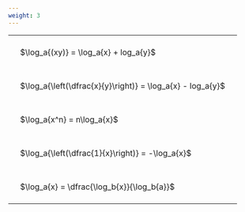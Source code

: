 ```yaml
---
weight: 3
---
```


<style type="text/css">
#T_b9011 th.col_heading {
  text-align: left;
  font-size: 1em;
}
#T_b9011 td {
  text-align: left;
  font-size: 1em;
  padding: 1.5em;
}
</style>
<table id="T_b9011">
  <thead>
  </thead>
  <tbody>
    <tr>
      <td id="T_b9011_row0_col0" class="data row0 col0" >$\log_a{(xy)} = \log_a{x} + log_a{y}$</td>
    </tr>
    <tr>
      <td id="T_b9011_row1_col0" class="data row1 col0" >$\log_a{\left(\dfrac{x}{y}\right)} = \log_a{x} - log_a{y}$</td>
    </tr>
    <tr>
      <td id="T_b9011_row2_col0" class="data row2 col0" >$\log_a{x^n} = n\log_a{x}$</td>
    </tr>
    <tr>
      <td id="T_b9011_row3_col0" class="data row3 col0" >$\log_a{\left(\dfrac{1}{x}\right)} = -\log_a{x}$</td>
    </tr>
    <tr>
      <td id="T_b9011_row4_col0" class="data row4 col0" >$\log_a{x} = \dfrac{\log_b{x}}{\log_b{a}}$</td>
    </tr>
  </tbody>
</table>
